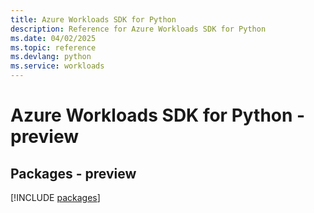 ```yaml
---
title: Azure Workloads SDK for Python
description: Reference for Azure Workloads SDK for Python
ms.date: 04/02/2025
ms.topic: reference
ms.devlang: python
ms.service: workloads
---
```

# Azure Workloads SDK for Python - preview
## Packages - preview
[!INCLUDE [packages](workloads-index.md)]